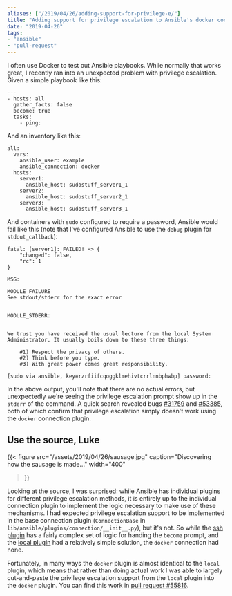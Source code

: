 ```yaml
---
aliases: ["/2019/04/26/adding-support-for-privilege-e/"]
title: "Adding support for privilege escalation to Ansible's docker connection driver"
date: "2019-04-26"
tags:
- "ansible"
- "pull-request"
---
```


I often use Docker to test out Ansible playbooks.  While normally that works great, I recently ran into an unexpected problem with privilege escalation.  Given a simple playbook like this:

    ---
    - hosts: all
      gather_facts: false
      become: true
      tasks:
        - ping:

And an inventory like this:

    all:
      vars:
        ansible_user: example
        ansible_connection: docker
      hosts:
        server1:
          ansible_host: sudostuff_server1_1
        server2:
          ansible_host: sudostuff_server2_1
        server3:
          ansible_host: sudostuff_server3_1

And containers with `sudo` configured to require a password, Ansible would fail like this (note that I've configured Ansible to use the `debug` plugin for `stdout_callback`):

```
fatal: [server1]: FAILED! => {
    "changed": false,
    "rc": 1
}

MSG:

MODULE FAILURE
See stdout/stderr for the exact error


MODULE_STDERR:


We trust you have received the usual lecture from the local System
Administrator. It usually boils down to these three things:

    #1) Respect the privacy of others.
    #2) Think before you type.
    #3) With great power comes great responsibility.

[sudo via ansible, key=rzrfiifcqoggklmehivtcrrlnnbphwbp] password:
```

In the above output, you'll note that there are no actual errors, but unexpectedly we're seeing the privilege escalation prompt show up in the `stderr` of the command.  A quick search revealed bugs [#31759][] and [#53385], both of which confirm that privilege escalation simply doesn't work using the `docker` connection plugin.

[#53385]: https://github.com/ansible/ansible/issues/53385
[#31759]: https://github.com/ansible/ansible/issues/31759

## Use the source, Luke

{{< figure
src="/assets/2019/04/26/sausage.jpg"
caption="Discovering how the sausage is made..."
width="400"
>}}

Looking at the source, I was surprised: while Ansible has individual plugins for different privilege escalation methods, it is entirely up to the individual connection plugin to implement the logic necessary to make use of these mechanisms. I had expected privilege escalation support to be implemented in the base connection plugin (`ConnectionBase` in `lib/ansible/plugins/connection/__init__.py`), but it's not.  So while the [ssh plugin][] has a fairly complex set of logic for handing the `become` prompt, and the [local plugin][] had a relatively simple solution, the `docker` connection had none.

Fortunately, in many ways the `docker` plugin is almost identical to the `local` plugin, which means that rather than doing actual work I was able to largely cut-and-paste the privilege escalation support from the `local` plugin into the `docker` plugin.  You can find this work in [pull request #55816][#55816].

[#55816]: https://github.com/ansible/ansible/pull/55816
[ssh plugin]: https://github.com/ansible/ansible/blob/devel/lib/ansible/plugins/connection/ssh.py
[local plugin]: https://github.com/ansible/ansible/blob/devel/lib/ansible/plugins/connection/local.py
